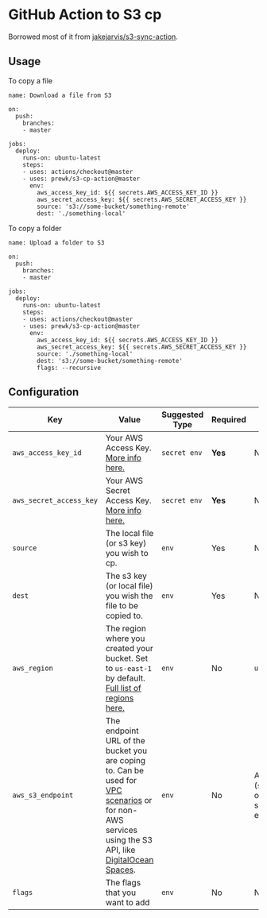 # GitHub Action to S3 cp

Borrowed most of it from [jakejarvis/s3-sync-action](https://github.com/jakejarvis/s3-sync-action).

## Usage
To copy a file
```
name: Download a file from S3

on:
  push:
    branches:
    - master

jobs:
  deploy:
    runs-on: ubuntu-latest
    steps:
    - uses: actions/checkout@master
    - uses: prewk/s3-cp-action@master
      env:
        aws_access_key_id: ${{ secrets.AWS_ACCESS_KEY_ID }}
        aws_secret_access_key: ${{ secrets.AWS_SECRET_ACCESS_KEY }}
        source: 's3://some-bucket/something-remote'
        dest: './something-local'
```

To copy a folder
```
name: Upload a folder to S3

on:
  push:
    branches:
    - master

jobs:
  deploy:
    runs-on: ubuntu-latest
    steps:
    - uses: actions/checkout@master
    - uses: prewk/s3-cp-action@master
      env:
        aws_access_key_id: ${{ secrets.AWS_ACCESS_KEY_ID }}
        aws_secret_access_key: ${{ secrets.AWS_SECRET_ACCESS_KEY }}
        source: './something-local'
        dest: 's3://some-bucket/something-remote'
        flags: --recursive
```

## Configuration

| Key | Value | Suggested Type | Required | Default |
| ------------- | ------------- | ------------- | ------------- | ------------- |
| `aws_access_key_id` | Your AWS Access Key. [More info here.](https://docs.aws.amazon.com/general/latest/gr/managing-aws-access-keys.html) | `secret env` | **Yes** | N/A |
| `aws_secret_access_key` | Your AWS Secret Access Key. [More info here.](https://docs.aws.amazon.com/general/latest/gr/managing-aws-access-keys.html) | `secret env` | **Yes** | N/A |
| `source` | The local file (or s3 key) you wish to cp. | `env` | Yes | N/A |
| `dest` | The s3 key (or local file) you wish the file to be copied to. | `env` | Yes | N/A |
| `aws_region` | The region where you created your bucket. Set to `us-east-1` by default. [Full list of regions here.](https://docs.aws.amazon.com/AWSEC2/latest/UserGuide/using-regions-availability-zones.html#concepts-available-regions) | `env` | No | `us-east-1` |
| `aws_s3_endpoint` | The endpoint URL of the bucket you are coping to. Can be used for [VPC scenarios](https://aws.amazon.com/blogs/aws/new-vpc-endpoint-for-amazon-s3/) or for non-AWS services using the S3 API, like [DigitalOcean Spaces](https://www.digitalocean.com/community/tools/adapting-an-existing-aws-s3-application-to-digitalocean-spaces). | `env` | No | Automatic (`s3.amazonaws.com` or AWS's region-specific equivalent) |
| `flags` | The flags that you want to add | `env` | No | N/A |
